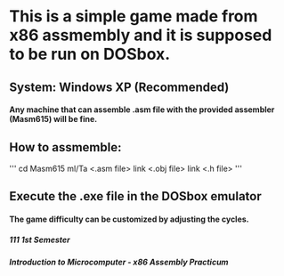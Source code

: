 # This is a simple game made from x86 assmembly and it is supposed to be run on DOSbox.

## System: Windows XP (Recommended)
#### Any machine that can assemble .asm file with the provided assembler (Masm615) will be fine.

## How to assmemble:
'''
cd Masm615
ml/Ta <.asm file>
link <.obj file>
link <.h file>
'''

## Execute the .exe file in the DOSbox emulator
#### The game difficulty can be customized by adjusting the cycles.



##### 111 1st Semester
##### Introduction to Microcomputer - x86 Assembly Practicum
